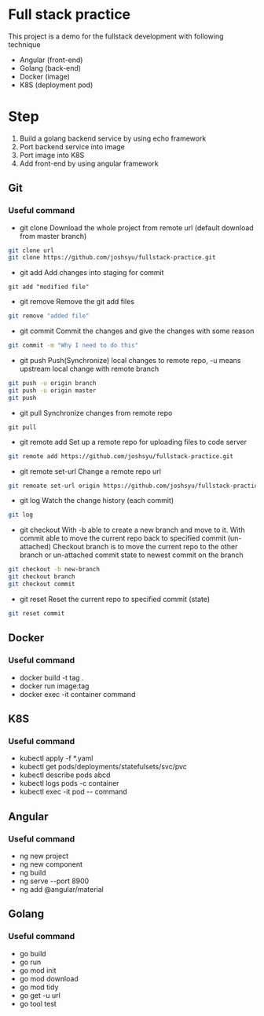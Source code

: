 # Full stack practice
This project is a demo for the fullstack development with following technique
- Angular (front-end)
- Golang (back-end)
- Docker (image)
- K8S (deployment pod)

# Step
1. Build a golang backend service by using echo framework
2. Port backend service into image
3. Port image into K8S
4. Add front-end by using angular framework

## Git

### Useful command
- git clone
Download the whole project from remote url (default download from master branch)
```bash
git clone url
git clone https://github.com/joshsyu/fullstack-practice.git
```
- git add
Add changes into staging for commit
```
git add "modified file"
```
- git remove
Remove the git add files
```bash
git remove "added file"
```
- git commit
Commit the changes and give the changes with some reason
```bash
git commit -m "Why I need to do this"
```
- git push
Push(Synchronize) local changes to remote repo, -u means upstream local change with remote branch
```bash
git push -u origin branch
git push -u origin master
git push
```
- git pull
Synchronize changes from remote repo
```
git pull
```
- git remote add
Set up a remote repo for uploading files to code server
```bash
git remote add https://github.com/joshsyu/fullstack-practice.git
```
- git remote set-url
Change a remote repo url
```bash
git remoate set-url origin https://github.com/joshsyu/fullstack-practice.git
```
- git log
Watch the change history (each commit)
```bash
git log
```
- git checkout
With -b able to create a new branch and move to it.
With commit able to move the current repo back to specified commit (un-attached)
Checkout branch is to move the current repo to the other branch or un-attached commit state to newest commit on the branch
```bash
git checkout -b new-branch
git checkout branch
git checkout commit
```
- git reset
Reset the current repo to specified commit (state)
```bash
git reset commit
```
## Docker
### Useful command
- docker build -t tag .
- docker run image:tag
- docker exec -it container command

## K8S
### Useful command
- kubectl apply -f *.yaml
- kubectl get pods/deployments/statefulsets/svc/pvc
- kubectl describe pods abcd
- kubectl logs pods -c container
- kubectl exec -it pod -- command

## Angular
### Useful command
- ng new project
- ng new component
- ng build
- ng serve --port 8900
- ng add @angular/material

## Golang
### Useful command
- go build
- go run
- go mod init
- go mod download
- go mod tidy
- go get -u url
- go tool test